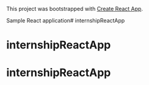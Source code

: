 This project was bootstrapped with [Create React App](https://github.com/facebookincubator/create-react-app).

Sample React application# internshipReactApp
# internshipReactApp
# internshipReactApp
